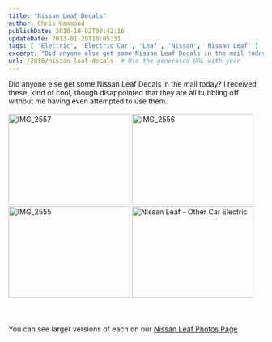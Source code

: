 ```yaml
---
title: "Nissan Leaf Decals"
author: Chris Hammond
publishDate: 2010-10-02T00:42:16
updateDate: 2013-01-29T10:05:31
tags: [ 'Electric', 'Electric Car', 'Leaf', 'Nissan', 'Nissan Leaf' ]
excerpt: "Did anyone else get some Nissan Leaf Decals in the mail today? I received these, kind of cool, though&nbsp;disappointed&nbsp;that they are all bubbling off without me having even attempted to use them.  &nbsp; &nbsp;    You can see larger versions of each on our Nissan Leaf Photos Page"
url: /2010/nissan-leaf-decals  # Use the generated URL with year
---
```

Did anyone else get some Nissan Leaf Decals in the mail today? I received these, kind of cool, though&nbsp;disappointed&nbsp;that they are all bubbling off without me having even attempted to use them.<br /> <br /> <img src="https://farm5.static.flickr.com/4091/5042960321_e692bd5fd0_m.jpg" width="240" height="180" alt="IMG_2557" class="pc_img" style="border:   none;" />&nbsp;<img src="https://farm5.static.flickr.com/4091/5042959927_34a8150c92_m.jpg" width="240" height="180" alt="IMG_2556" class="pc_img" style="border:   none;" /><br /> <img src="https://farm5.static.flickr.com/4124/5043584150_1b828b48d4_m.jpg" width="240" height="180" alt="IMG_2555" class="pc_img" style="border:   none;" />&nbsp;<img src="https://farm5.static.flickr.com/4132/5042958963_bb418e5b26_m.jpg" width="240" height="180" alt="Nissan Leaf - Other Car Electric" class="pc_img" style="border:   none;" /><br /> <br /> <br /> <br /> You can see larger versions of each on our <a href="https://www.leafowner.com/Pictures/view/setdisplay/setid/72157625076893968.aspx">Nissan Leaf Photos Page</a>
